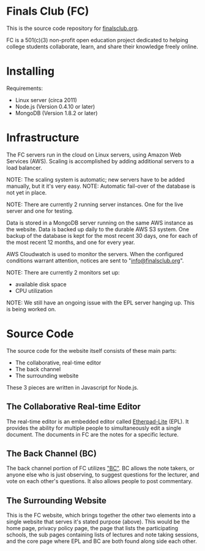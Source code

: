 
# Finals Club (FC)

This is the source code repository for [finalsclub.org](http://finalsclub.org/).

FC is a 501(c)(3) non-profit open education project dedicated to
helping college students collaborate, learn, and share their knowledge freely online.


# Installing

Requirements:

- Linux server (circa 2011)
- Node.js (Version 0.4.10 or later)
- MongoDB (Version  1.8.2 or later)



# Infrastructure

The FC servers run in the cloud on Linux servers, using Amazon Web Services (AWS).
Scaling is accomplished by adding additional servers to a load balancer.

NOTE: The scaling system is automatic; new servers have to be added manually, but it it's very easy.
NOTE: Automatic fail-over of the database is not yet in place.

NOTE: There are currently 2 running server instances.  One for the live server and one for testing.

Data is stored in a MongoDB server running on the same AWS instance as the website.
Data is backed up daily to the durable AWS S3 system.
One backup of the database is kept for the most recent 30 days, one for each of the most
recent 12 months, and one for every year.

AWS Cloudwatch is used to monitor the servers.
When the configured conditions warrant attention, notices are sent to "info@finalsclub.org".

NOTE: There are currently 2 monitors set up:

- available disk space
- CPU utilization

NOTE: We still have an ongoing issue with the EPL server hanging up.  This is being worked on.


# Source Code

The source code for the website itself consists of these main parts:

- The collaborative, real-time editor
- The back channel
- The surrounding website

These 3 pieces are written in Javascript for Node.js.

## The Collaborative Real-time Editor 

The real-time editor is an embedded editor called
[Etherpad-Lite](https://github.com/Pita/etherpad-lite) (EPL).
It provides the ability for multiple people to simultaneously edit a single document.
The documents in FC are the notes for a specific lecture.


## The Back Channel (BC)

The back channel portion of FC utilizes ["BC"](https://github.com/FinalsClubDev/BC).
BC allows the note takers, or anyone else who is just observing,
to suggest questions for the lecturer, and vote on each other's questions.
It also allows people to post commentary.


## The Surrounding Website

This is the FC website, which brings together the other two elements into
a single website that serves it's stated purpose (above).
This would be the home page, privacy policy page, the page that lists the participating
schools, the sub pages containing lists of lectures and note taking sessions, and the
core page where EPL and BC are both found along side each other. 






